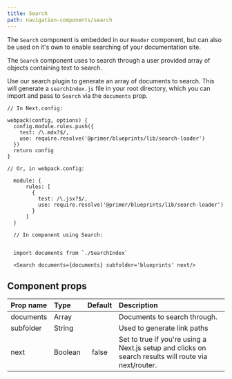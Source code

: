 ```yaml
---
title: Search
path: navigation-components/search
---
```



The `Search` component is embedded in our `Header` component, but can also be used on it's own to enable searching of your documentation site.

The `Search` component uses [](lunr) to search through a user provided array of objects containing text to search.

Use our search plugin to generate an array of documents to search. This will generate a `searchIndex.js` file in your root directory, which you can import and pass to `Search` via the `documents` prop.


```
// In Next.config:

webpack(config, options) {
  config.module.rules.push({
    test: /\.mdx?$/,
    use: require.resolve('@primer/blueprints/lib/search-loader')
  })
  return config
}

// Or, in webpack.config:

  module: {
      rules: [
        {
          test: /\.jsx?$/,
          use: require.resolve('@primer/blueprints/lib/search-loader')
        }
      ]
  }

  // In component using Search:


  import documents from `./SearchIndex`

  <Search documents={documents} subfolder='blueprints' next/>
```


## Component props

| Prop name | Type | Default | Description |
| :- | :- | :-: | :- |
| documents | Array | | Documents to search through. |
| subfolder | String | | Used to generate link paths |
| next | Boolean| false | Set to true if you're using a Next.js setup and clicks on search results will route via next/router. |
